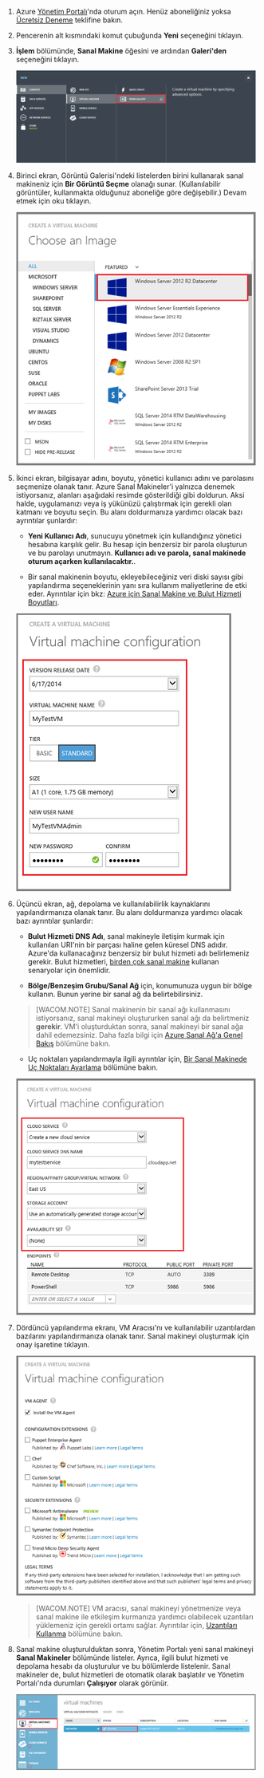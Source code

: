 ﻿1. Azure [Yönetim Portalı](http://manage.windowsazure.com)'nda oturum açın. Henüz aboneliğiniz yoksa [Ücretsiz Deneme](http://www.windowsazure.com/tr-+tr/pricing/free-trial/) teklifine bakın.

2. Pencerenin alt kısmındaki komut çubuğunda **Yeni** seçeneğini tıklayın.

3. **İşlem** bölümünde, **Sanal Makine** öğesini ve ardından **Galeri'den** seçeneğini tıklayın.

	![Navigate to From Gallery in the Command Bar](./media/virtual-machines-create-WindowsVM/fromgallery.png)
	
4. Birinci ekran, Görüntü Galerisi'ndeki listelerden birini kullanarak sanal makineniz için **Bir Görüntü Seçme** olanağı sunar. (Kullanılabilir görüntüler, kullanmakta olduğunuz aboneliğe göre değişebilir.) Devam etmek için oku tıklayın.

	![Choose an image](./media/virtual-machines-create-WindowsVM/chooseimage.png)

5. İkinci ekran, bilgisayar adını, boyutu, yönetici kullanıcı adını ve parolasını seçmenize olanak tanır. Azure Sanal Makineler'i yalnızca denemek istiyorsanız, alanları aşağıdaki resimde gösterildiği gibi doldurun. Aksi halde, uygulamanızı veya iş yükünüzü çalıştırmak için gerekli olan katmanı ve boyutu seçin. Bu alanı doldurmanıza yardımcı olacak bazı ayrıntılar şunlardır: 
	
	- **Yeni Kullanıcı Adı**, sunucuyu yönetmek için kullandığınız yönetici hesabına karşılık gelir. Bu hesap için benzersiz bir parola oluşturun ve bu parolayı unutmayın. **Kullanıcı adı ve parola, sanal makinede oturum açarken kullanılacaktır.**. 

	- Bir sanal makinenin boyutu, ekleyebileceğiniz veri diski sayısı gibi yapılandırma seçeneklerinin yanı sıra kullanım maliyetlerine de etki eder. Ayrıntılar için bkz: [Azure için Sanal Makine ve Bulut Hizmeti Boyutları](http://go.microsoft.com/fwlink/p/?LinkId=466520).

	![Configure the properties of the virtual machine](./media/virtual-machines-create-WindowsVM/vmconfiguration.png)



6. Üçüncü ekran, ağ, depolama ve kullanılabilirlik kaynaklarını yapılandırmanıza olanak tanır. Bu alanı doldurmanıza yardımcı olacak bazı ayrıntılar şunlardır: 
	

	- **Bulut Hizmeti DNS Adı**, sanal makineyle iletişim kurmak için kullanılan URI'nin bir parçası haline gelen küresel DNS adıdır. Azure'da kullanacağınız benzersiz bir bulut hizmeti adı belirlemeniz gerekir. Bulut hizmetleri, [birden çok sanal makine](http://www.windowsazure.com/tr-+tr/documentation/articles/cloud-services-connect-virtual-machine/) kullanan senaryolar için önemlidir.
 
	- **Bölge/Benzeşim Grubu/Sanal Ağ** için, konumunuza uygun bir bölge kullanın. Bunun yerine bir sanal ağ da belirtebilirsiniz.
 
	>[WACOM.NOTE] Sanal makinenin bir sanal ağı kullanmasını istiyorsanız, sanal makineyi oluştururken sanal ağı da belirtmeniz **gerekir**. VM'i oluşturduktan sonra, sanal makineyi bir sanal ağa dahil edemezsiniz. Daha fazla bilgi için [Azure Sanal Ağ'a Genel Bakış](http://go.microsoft.com/fwlink/p/?LinkID=294063) bölümüne bakın.

	- Uç noktaları yapılandırmayla ilgili ayrıntılar için, [Bir Sanal Makinede Uç Noktaları Ayarlama](http://www.windowsazure.com/tr-+tr/documentation/articles/virtual-machines-set-up-endpoints/) bölümüne bakın.

	![Configure the connected resources of the virtual machine](./media/virtual-machines-create-WindowsVM/resourceconfiguration.png)

7. Dördüncü yapılandırma ekranı, VM Aracısı'nı ve kullanılabilir uzantılardan bazılarını yapılandırmanıza olanak tanır. Sanal makineyi oluşturmak için onay işaretine tıklayın.


	![Configure VM Agent and extensions for the virtual machine](./media/virtual-machines-create-WindowsVM/agent-and-extensions.png)

	>[WACOM.NOTE] VM aracısı, sanal makineyi yönetmenize veya sanal makine ile etkileşim kurmanıza yardımcı olabilecek uzantıları yüklemeniz için gerekli ortamı sağlar. Ayrıntılar için, [Uzantıları Kullanma](http://go.microsoft.com/FWLink/p/?LinkID=390493) bölümüne bakın.  
    
8. Sanal makine oluşturulduktan sonra, Yönetim Portalı yeni sanal makineyi **Sanal Makineler** bölümünde listeler. Ayrıca, ilgili bulut hizmeti ve depolama hesabı da oluşturulur ve bu bölümlerde listelenir. Sanal makineler de, bulut hizmetleri de otomatik olarak başlatılır ve Yönetim Portalı'nda durumları **Çalışıyor** olarak görünür. 

	![Configure VM Agent and the endpoints of the virtual machine](./media/virtual-machines-create-WindowsVM/vmcreated.png)
